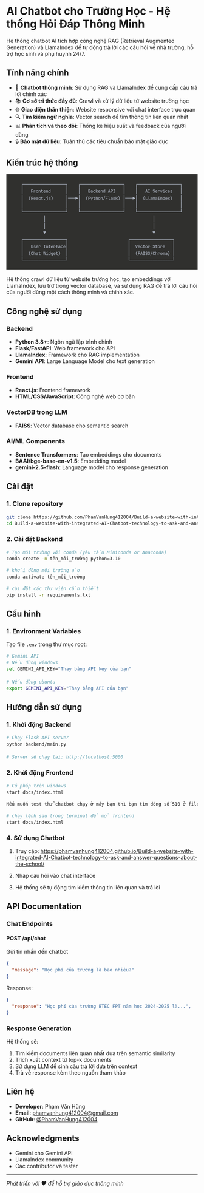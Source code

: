 # AI Chatbot cho Trường Học - Hệ thống Hỏi Đáp Thông Minh
 Hệ thống chatbot AI tích hợp công nghệ RAG (Retrieval Augmented Generation) và LlamaIndex để tự động trả lời các câu hỏi về nhà trường, hỗ trợ học sinh và phụ huynh 24/7.

## Tính năng chính

- 🤖 **Chatbot thông minh**: Sử dụng RAG và LlamaIndex để cung cấp câu trả lời chính xác
- 📚 **Cơ sở tri thức đầy đủ**: Crawl và xử lý dữ liệu từ website trường học
- 🌐 **Giao diện thân thiện**: Website responsive với chat interface trực quan
- 🔍 **Tìm kiếm ngữ nghĩa**: Vector search để tìm thông tin liên quan nhất
- 📊 **Phân tích và theo dõi**: Thống kê hiệu suất và feedback của người dùng
- 🔒 **Bảo mật dữ liệu**: Tuân thủ các tiêu chuẩn bảo mật giáo dục

## Kiến trúc hệ thống
![ID_Chung](image/image.png)

Hệ thống crawl dữ liệu từ website trường học, tạo embeddings với LlamaIndex, lưu trữ trong vector database, và sử dụng RAG để trả lời câu hỏi của người dùng một cách thông minh và chính xác.

## Công nghệ sử dụng

### Backend
- **Python 3.8+**: Ngôn ngữ lập trình chính
- **Flask/FastAPI**: Web framework cho API
- **LlamaIndex**: Framework cho RAG implementation
- **Gemini API**: Large Language Model cho text generation

### Frontend
- **React.js**: Frontend framework
- **HTML/CSS/JavaScript**: Công nghệ web cơ bản

### VectorDB trong LLM
- **FAISS**: Vector database cho semantic search

### AI/ML Components
- **Sentence Transformers**: Tạo embeddings cho documents
- **BAAI/bge-base-en-v1.5**: Embedding model
- **gemini-2.5-flash**: Language model cho response generation

## Cài đặt

### 1. Clone repository
```bash
git clone https://github.com/PhamVanHung412004/Build-a-website-with-integrated-AI-Chatbot-technology-to-ask-and-answer-questions-about-the-school.git
cd Build-a-website-with-integrated-AI-Chatbot-technology-to-ask-and-answer-questions-about-the-school
```

### 2. Cài đặt Backend
```bash
# Tạo môi trường với conda (yêu cầu Miniconda or Anaconda)
conda create -n tên_môi_trường python=3.10
```
```bash
# khởi động môi trường ảo
conda activate tên_môi_trường
```
```bash
# cài đặt các thư viện cần thiết
pip install -r requirements.txt
```

## Cấu hình
### 1. Environment Variables
Tạo file `.env` trong thư mục root:
```bash
# Gemini API
# Nếu dùng windows
set GEMINI_API_KEY="Thay bằng API key của bạn"

# Nếu dùng ubuntu
export GEMINI_API_KEY="Thay bằng API của bạn"
```

## Hướng dẫn sử dụng

### 1. Khởi động Backend
```bash
# Chạy Flask API server
python backend/main.py

# Server sẽ chạy tại: http://localhost:5000
```

### 2. Khởi động Frontend
```bash
# Cú pháp trên windows
start docs/index.html
```
```bash
Nếu muốn test thử chatbot chạy ở máy bạn thì bạn tìm dòng số 510 ở file 'script.js' thay cổng từ 'https://ef02fec66d8a.ngrok-free.app/chat' thành 'http://localhost:5000/chat'

```

```bash
# chạy lệnh sau trong terminal để mở frontend
start docs/index.html
```

### 4. Sử dụng Chatbot
1. Truy cập: https://phamvanhung412004.github.io/Build-a-website-with-integrated-AI-Chatbot-technology-to-ask-and-answer-questions-about-the-school/

2. Nhập câu hỏi vào chat interface
3. Hệ thống sẽ tự động tìm kiếm thông tin liên quan và trả lời

## API Documentation

### Chat Endpoints

#### POST /api/chat
Gửi tin nhắn đến chatbot
```json
{
  "message": "Học phí của trường là bao nhiêu?"
}
```

Response:
```json
{
  "response": "Học phí của trường BTEC FPT năm học 2024-2025 là...",
}

```
### Response Generation
Hệ thống sẽ:
1. Tìm kiếm documents liên quan nhất dựa trên semantic similarity
2. Trích xuất context từ top-k documents
3. Sử dụng LLM để sinh câu trả lời dựa trên context
4. Trả về response kèm theo nguồn tham khảo

## Liên hệ

- **Developer**: Phạm Văn Hùng
- **Email**: phamvanhung412004@gmail.com
- **GitHub**: [@PhamVanHung412004](https://github.com/PhamVanHung412004)

## Acknowledgments

- Gemini cho Gemini API
- LlamaIndex community
- Các contributor và tester

---

*Phát triển với ❤️ để hỗ trợ giáo dục thông minh*